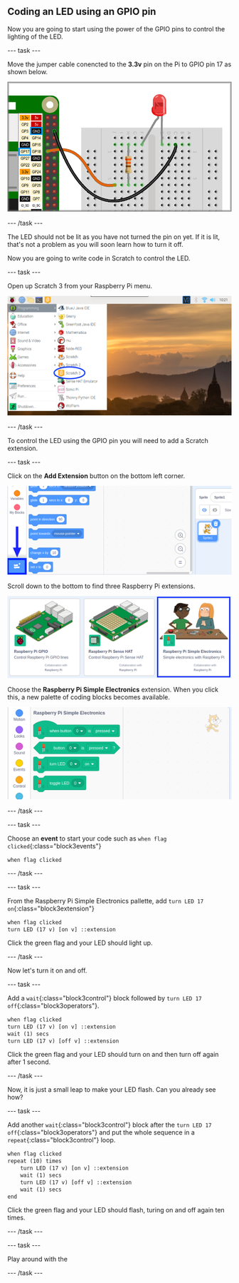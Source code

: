 ## Coding an LED using an GPIO pin

Now you are going to start using the power of the GPIO pins to control the lighting of the LED. 

--- task ---

Move the jumper cable conencted to the **3.3v** pin on the Pi to GPIO pin 17 as shown below.

![Move cable to GPIO pin 17](images/codeLED_LEDgpio17.png)

--- /task ---

The LED should not be lit as you have not turned the pin on yet. If it is lit, that's not a problem as you will soon learn how to turn it off.

Now you are going to write code in Scratch to control the LED.

--- task ---

Open up Scratch 3 from your Raspberry Pi menu.

![Open Scratch 3](images/codeLED_openScratch3.png)

--- /task ---

To control the LED using the GPIO pin you will need to add a Scratch extension.

--- task ---

Click on the **Add Extension** button on the bottom left corner.

![Add Extension button](images/codeLED_addExtensionButton.png)

Scroll down to the bottom to find three Raspberry Pi extensions.

![Pi extensions](images/codeLED_PiExtensions.png)

Choose the **Raspberry Pi Simple Electronics** extension. When you click this, a new palette of coding blocks becomes available.

![Simple Electronics coding palette](images/codeLED_simpleElectronicsPalette.png)

--- /task ---

--- task ---

Choose an **event** to start your code such as `when flag clicked`{:class="block3events"}

```blocks3
when flag clicked
```

--- /task ---

--- task ---

From the Raspberry Pi Simple Electronics pallette, add `turn LED 17 on`{:class="block3extension"}

```blocks3
when flag clicked
turn LED (17 v) [on v] ::extension
```

Click the green flag and your LED should light up.

--- /task ---

Now let's turn it on and off.

--- task ---

Add a `wait`{:class="block3control"} block followed by `turn LED 17 off`{:class="block3operators"}.

```blocks3
when flag clicked
turn LED (17 v) [on v] ::extension
wait (1) secs
turn LED (17 v) [off v] ::extension
```

Click the green flag and your LED should turn on and then turn off again after 1 second.

--- /task ---

Now, it is just a small leap to make your LED flash. Can you already see how?

--- task ---

Add another `wait`{:class="block3control"} block after the `turn LED 17 off`{:class="block3operators"} and put the whole sequence in a `repeat`{:class="block3control"} loop.

```blocks3
when flag clicked
repeat (10) times
    turn LED (17 v) [on v] ::extension
    wait (1) secs
    turn LED (17 v) [off v] ::extension
    wait (1) secs
end
```

Click the green flag and your LED should flash, turing on and off again ten times.

--- /task ---

--- task ---

Play around with the 

--- /task ---